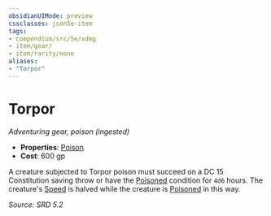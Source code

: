 ```yaml
---
obsidianUIMode: preview
cssclasses: json5e-item
tags:
- compendium/src/5e/xdmg
- item/gear/
- item/rarity/none
aliases: 
- "Torpor"
---
```

# Torpor
*Adventuring gear, poison (ingested)*  

- **Properties**: [Poison](rules/item-properties.md#Poison)
- **Cost**: 600 gp

A creature subjected to Torpor poison must succeed on a DC 15 Constitution saving throw or have the [Poisoned](rules/conditions.md#Poisoned) condition for `4d6` hours. The creature's [Speed](rules/variant-rules/speed-xphb.md) is halved while the creature is [Poisoned](rules/conditions.md#Poisoned) in this way.

*Source: SRD 5.2*